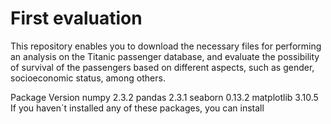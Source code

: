 # First evaluation

This repository enables you to download the necessary files for performing an analysis on the Titanic passenger database, 
and evaluate the possibility of survival of the passengers based on different aspects, such as gender, socioeconomic status, among others.

Package	Version
numpy	2.3.2
pandas	2.3.1
seaborn	0.13.2
matplotlib	3.10.5
If you haven´t installed any of these packages, you can install
